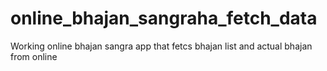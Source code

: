 # online_bhajan_sangraha_fetch_data
Working online bhajan sangra app that fetcs bhajan list and actual bhajan from online
